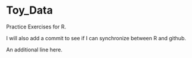 # Toy_Data
Practice Exercises for R. 

I will also add a commit to see if I can synchronize between R and github.

An additional line here. 